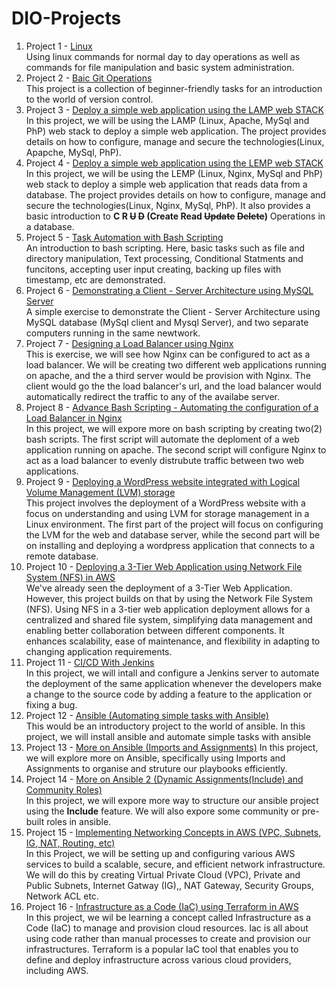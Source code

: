 # DIO-Projects

1. Project 1 - [Linux](https://github.com/iamYole/DIO-Projects/tree/main/Project%201%20-%20Linux%20Commands)  
   Using linux commands for normal day to day operations as well as commands for file manipulation and basic system administration.
2. Project 2 - [Baic Git Operations](https://github.com/iamYole/DIO-Projects/tree/main/Project%202%20-%20Basic%20Git%20Operations)  
   This project is a collection of beginner-friendly tasks for an introduction to the world of version control.
3. Project 3 - [Deploy a simple web application using the LAMP web STACK ](<https://github.com/iamYole/DIO-Projects/tree/main/Project%203%20-%20LAMP(Linux%2C%20Apache%2C%20MySql%2C%20Php)%20STACK>)
   In this project, we will be using the LAMP (Linux, Apache, MySql and PhP) web stack to deploy a simple web application. The project provides details on how to configure, manage and secure the technologies(Linux, Apapche, MySql, PhP).
4. Project 4 - [Deploy a simple web application using the LEMP web STACK](<https://github.com/iamYole/DIO-Projects/tree/main/Project%204%20-%20LEMP%20(Linux%2C%20Nginx%2C%20MySql%2C%20PhP)%20Stack>)  
   In this project, we will be using the LEMP (Linux, Nginx, MySql and PhP) web stack to deploy a simple web application that reads data from a database. The project provides details on how to configure, manage and secure the technologies(Linux, Nginx, MySql, PhP). It also provides a basic introduction to **C R ~~U~~ ~~D~~ (Create Read ~~Update~~ ~~Delete~~)** Operations in a database.
5. Project 5 - [Task Automation with Bash Scripting](https://github.com/iamYole/DIO-Projects/tree/main/Project%205%20-%20Task%20Automation%20with%20Bash%20Scripts)  
   An introduction to bash scripting. Here, basic tasks such as file and directory manipulation, Text processing, Conditional Statments and funcitons, accepting user input creating, backing up files with timestamp, etc are demonstrated.
6. Project 6 - [Demonstrating a Client - Server Architecture using MySQL Server](https://github.com/iamYole/DIO-Projects/tree/main/Project%206%20-%20Demonstrating%20a%20Client%20-%20Server%20Architecture%20using%20MySQL%20Server)  
   A simple exercise to demonstrate the Client - Server Architecture using MySQL database (MySql client and Mysql Server), and two separate computers running in the same newtwork.
7. Project 7 - [Designing a Load Balancer using Nginx](https://github.com/iamYole/DIO-Projects/tree/main/Project%207%20-%20Designing%20a%20Load%20Balancer%20using%20Nginx%20)  
   This is exercise, we will see how Nginx can be configured to act as a load balancer. We will be creating two different web applications running on apache, and the a third server would be provision with Nginx. The client would go the the load balancer's url, and the load balancer would automatically redirect the traffic to any of the availabe server.
8. Project 8 - [Advance Bash Scripting - Automating the configuration of a Load Balancer in Nginx](https://github.com/iamYole/DIO-Projects/tree/main/Project%208%20-%20Bash%20Scripting%20-%20Automating%20a%20LoadBalncer%20Configuration)  
   In this project, we will expore more on bash scripting by creating two(2) bash scripts. The first script will automate the deploment of a web application running on apache. The second script will configure Nginx to act as a load balancer to evenly distrubute traffic between two web applications.
9. Project 9 - [Deploying a WordPress website integrated with Logical Volume Management (LVM) storage](<https://github.com/iamYole/DIO-Projects/tree/main/Project%209%20-%20Deploying%20a%20WordPress%20website%20integrated%20with%20Logical%20Volume%20Management%20(LVM)%20storage>)  
   This project involves the deployment of a WordPress website with a focus on understanding and using LVM for storage management in a Linux environment. The first part of the project will focus on configuring the LVM for the web and database server, while the second part will be on installing and deploying a wordpress application that connects to a remote database.
10. Project 10 - [Deploying a 3-Tier Web Application using Network File System (NFS) in AWS](https://github.com/iamYole/DIO-Projects/tree/main/Project%2010%20-%203%20Tier%20Web%20Application%20using%20NFS%20Storage)  
    We've already seen the deployment of a 3-Tier Web Application. However, this project builds on that by using the Network File System (NFS). Using NFS in a 3-tier web application deployment allows for a centralized and shared file system, simplifying data management and enabling better collaboration between different components. It enhances scalability, ease of maintenance, and flexibility in adapting to changing application requirements.
11. Project 11 - [CI/CD With Jenkins](https://github.com/iamYole/DIO-Projects/tree/main/Project%2011%20-%20CI%20CD%20With%20Jenkins)  
    In this project, we will intall and configure a Jenkins server to automate the deployment of the same application whenever the developers make a change to the source code by adding a feature to the application or fixing a bug.
12. Project 12 - [Ansible (Automating simple tasks with Ansible)](https://github.com/iamYole/DIO-Projects/tree/main/Project%2012%20-%20Automating%20simple%20tasks%20with%20Ansible)  
    This would be an introductory project to the world of ansible. In this project, we will install ansible and automate simple tasks with ansible
13. Project 13 - [More on Ansible (Imports and Assignments)](<https://github.com/iamYole/DIO-Projects/tree/main/Project%2013%20-%20More%20on%20Ansible%20(Imports%20and%20Assignments)>)
    In this project, we will explore more on Ansible, specifically using Imports and Assignments to organise and struture our playbooks efficiently.
14. Project 14 - [More on Ansible 2 (Dynamic Assignments(Include) and Community Roles)](<https://github.com/iamYole/DIO-Projects/tree/main/Project%2014%20-%20More%20on%20Asible%202%20(Include%20and%20Coomunity%20Roles)>)  
    In this project, we will expore more way to structure our ansible project using the **Include** feature. We will also expore some community or pre-built roles in ansible.
15. Project 15 - [Implementing Networking Concepts in AWS (VPC, Subnets, IG, NAT, Routing, etc)](https://github.com/iamYole/DIO-Projects/blob/main/Project%2015%20-%20Networking%20in%20AWS/README.md)  
    In this Project, we will be setting up and configuring various AWS services to build a scalable, secure, and efficient network infrastructure. We will do this by creating Virtual Private Cloud (VPC), Private and Public Subnets, Internet Gatway (IG),, NAT Gateway, Security Groups, Network ACL etc.
16. Project 16 - [Infrastructure as a Code (IaC) using Terraform in AWS](https://github.com/iamYole/DIO-Projects/blob/main/Project%2016%20-%20Infrastructure%20as%20a%20Code%20using%20Terraform/README.md)  
    In this project, we wil be learning a concept called Infrastructure as a Code (IaC) to manage and provision cloud resources. Iac is all about using code rather than manual processes to create and provision our infrastructures. Terraform is a popular IaC tool that enables you to define and deploy infrastructure across various cloud providers, including AWS.
